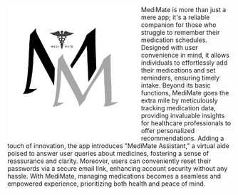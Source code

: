 <img align="left" width="300" height="300" src="images/MediMate.png">
MediMate is more than just a mere app; it's a reliable companion for those who struggle to remember their medication schedules. Designed with user convenience in mind, it allows individuals to effortlessly add their medications and set reminders, ensuring timely intake. Beyond its basic functions, MediMate goes the extra mile by meticulously tracking medication data, providing invaluable insights for healthcare professionals to offer personalized recommendations. Adding a touch of innovation, the app introduces "MediMate Assistant," a virtual aide poised to answer user queries about medicines, fostering a sense of reassurance and clarity. Moreover, users can conveniently reset their passwords via a secure email link, enhancing account security without any hassle. With MediMate, managing medications becomes a seamless and empowered experience, prioritizing both health and peace of mind.




